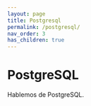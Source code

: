 ```yaml
---
layout: page
title: Postgresql
permalink: /postgresql/
nav_order: 3
has_children: true
---
```


# PostgreSQL

Hablemos de PostgreSQL.